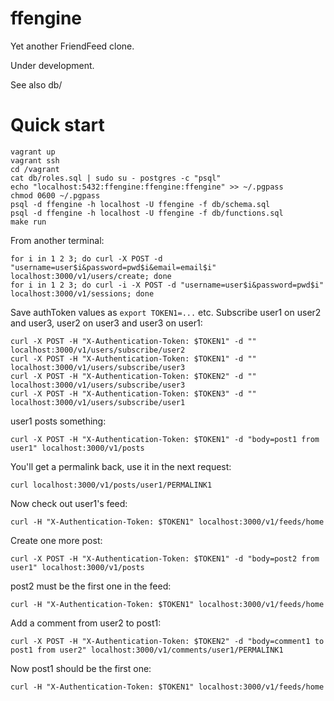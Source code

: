 # ffengine
Yet another FriendFeed clone.

Under development.

See also db/

# Quick start

    vagrant up
    vagrant ssh
    cd /vagrant
    cat db/roles.sql | sudo su - postgres -c "psql"
    echo "localhost:5432:ffengine:ffengine:ffengine" >> ~/.pgpass
    chmod 0600 ~/.pgpass
    psql -d ffengine -h localhost -U ffengine -f db/schema.sql
    psql -d ffengine -h localhost -U ffengine -f db/functions.sql
    make run

From another terminal:

    for i in 1 2 3; do curl -X POST -d "username=user$i&password=pwd$i&email=email$i" localhost:3000/v1/users/create; done
    for i in 1 2 3; do curl -i -X POST -d "username=user$i&password=pwd$i" localhost:3000/v1/sessions; done

Save authToken values as `export TOKEN1=...` etc.
Subscribe user1 on user2 and user3, user2 on user3 and user3 on user1:

    curl -X POST -H "X-Authentication-Token: $TOKEN1" -d "" localhost:3000/v1/users/subscribe/user2
    curl -X POST -H "X-Authentication-Token: $TOKEN1" -d "" localhost:3000/v1/users/subscribe/user3
    curl -X POST -H "X-Authentication-Token: $TOKEN2" -d "" localhost:3000/v1/users/subscribe/user3
    curl -X POST -H "X-Authentication-Token: $TOKEN3" -d "" localhost:3000/v1/users/subscribe/user1

user1 posts something:

    curl -X POST -H "X-Authentication-Token: $TOKEN1" -d "body=post1 from user1" localhost:3000/v1/posts

You'll get a permalink back, use it in the next request:

    curl localhost:3000/v1/posts/user1/PERMALINK1

Now check out user1's feed:

    curl -H "X-Authentication-Token: $TOKEN1" localhost:3000/v1/feeds/home

Create one more post:

    curl -X POST -H "X-Authentication-Token: $TOKEN1" -d "body=post2 from user1" localhost:3000/v1/posts

post2 must be the first one in the feed:

    curl -H "X-Authentication-Token: $TOKEN1" localhost:3000/v1/feeds/home

Add a comment from user2 to post1:

    curl -X POST -H "X-Authentication-Token: $TOKEN2" -d "body=comment1 to post1 from user2" localhost:3000/v1/comments/user1/PERMALINK1

Now post1 should be the first one:

    curl -H "X-Authentication-Token: $TOKEN1" localhost:3000/v1/feeds/home

